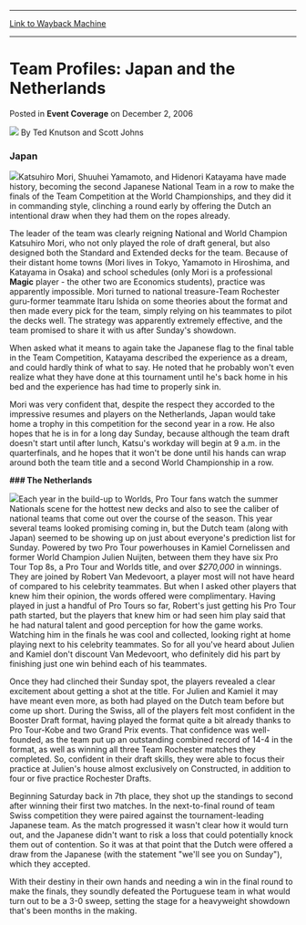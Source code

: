 
---
[Link to Wayback Machine](https://web.archive.org/web/20200805223847/https://magic.wizards.com/en/articles/archive/event-coverage/team-profiles-japan-and-netherlands-2006-12-02)

[_metadata_:author]:- "Ted Knutson and Scott Johns"
[_metadata_:description]:- "Japan Katsuhiro Mori, Shuuhei Yamamoto, and Hidenori Katayama have made history, becoming the second Japanese National Team in a row to make the finals of the Team Competition at the World Championships, and they did it in commanding style, clinching a round early by offering the Dutch an intentional draw when they had them on the ropes already."
[_metadata_:generator]:- "Drupal 7 (http://drupal.org)"
[_metadata_:node]:- "590366"
[_metadata_:publish_date]:- "2006-12-02"
[_metadata_:source]:- "div-main-content"
[_metadata_:title]:- "Team Profiles: Japan and the Netherlands"
[_metadata_:wayback_capture_timestamp]:- "2020-08-05 22:38:47"
[_metadata_:wayback_raw_url]:- "https://web.archive.org/web/20200805223847id_/https://magic.wizards.com/en/articles/archive/event-coverage/team-profiles-japan-and-netherlands-2006-12-02"
[_metadata_:wayback_url]:- "https://magic.wizards.com/en/articles/archive/event-coverage/team-profiles-japan-and-netherlands-2006-12-02"
---


Team Profiles: Japan and the Netherlands
========================================



 Posted in **Event Coverage**
 on December 2, 2006 






![](https://media.magic.wizards.com/styles/auth_small/public/generic-avatar-150_219.png)
By Ted Knutson and Scott Johns











### Japan


![](https://media.magic.wizards.com/image_legacy_migration/sideboard/images/worlds06/top2_japan.jpg)Katsuhiro Mori, Shuuhei Yamamoto, and Hidenori Katayama have made history, becoming the second Japanese National Team in a row to make the finals of the Team Competition at the World Championships, and they did it in commanding style, clinching a round early by offering the Dutch an intentional draw when they had them on the ropes already. 


The leader of the team was clearly reigning National and World Champion Katsuhiro Mori, who not only played the role of draft general, but also designed both the Standard and Extended decks for the team. Because of their distant home towns (Mori lives in Tokyo, Yamamoto in Hiroshima, and Katayama in Osaka) and school schedules (only Mori is a professional **Magic** player - the other two are Economics students), practice was apparently impossible. Mori turned to national treasure-Team Rochester guru-former teammate Itaru Ishida on some theories about the format and then made every pick for the team, simply relying on his teammates to pilot the decks well. The strategy was apparently extremely effective, and the team promised to share it with us after Sunday's showdown.


When asked what it means to again take the Japanese flag to the final table in the Team Competition, Katayama described the experience as a dream, and could hardly think of what to say. He noted that he probably won't even realize what they have done at this tournament until he's back home in his bed and the experience has had time to properly sink in. 


Mori was very confident that, despite the respect they accorded to the impressive resumes and players on the Netherlands, Japan would take home a trophy in this competition for the second year in a row. He also hopes that he is in for a long day Sunday, because although the team draft doesn't start until after lunch, Katsu's workday will begin at 9 a.m. in the quarterfinals, and he hopes that it won't be done until his hands can wrap around both the team title and a second World Championship in a row. 


**###  The Netherlands**


![](https://media.magic.wizards.com/image_legacy_migration/sideboard/images/worlds06/top2_netherlands.jpg)Each year in the build-up to Worlds, Pro Tour fans watch the summer Nationals scene for the hottest new decks and also to see the caliber of national teams that come out over the course of the season. This year several teams looked promising coming in, but the Dutch team (along with Japan) seemed to be showing up on just about everyone's prediction list for Sunday. Powered by two Pro Tour powerhouses in Kamiel Cornelissen and former World Champion Julien Nuijten, between them they have six Pro Tour Top 8s, a Pro Tour and Worlds title, and over *$270,000* in winnings. They are joined by Robert Van Medevoort, a player most will not have heard of compared to his celebrity teammates. But when I asked other players that knew him their opinion, the words offered were complimentary. Having played in just a handful of Pro Tours so far, Robert's just getting his Pro Tour path started, but the players that knew him or had seen him play said that he had natural talent and good perception for how the game works. Watching him in the finals he was cool and collected, looking right at home playing next to his celebrity teammates. So for all you've heard about Julien and Kamiel don't discount Van Medevoort, who definitely did his part by finishing just one win behind each of his teammates. 


Once they had clinched their Sunday spot, the players revealed a clear excitement about getting a shot at the title. For Julien and Kamiel it may have meant even more, as both had played on the Dutch team before but come up short. During the Swiss, all of the players felt most confident in the Booster Draft format, having played the format quite a bit already thanks to Pro Tour-Kobe and two Grand Prix events. That confidence was well-founded, as the team put up an outstanding combined record of 14-4 in the format, as well as winning all three Team Rochester matches they completed. So, confident in their draft skills, they were able to focus their practice at Julien's house almost exclusively on Constructed, in addition to four or five practice Rochester Drafts. 


Beginning Saturday back in 7th place, they shot up the standings to second after winning their first two matches. In the next-to-final round of team Swiss competition they were paired against the tournament-leading Japanese team. As the match progressed it wasn't clear how it would turn out, and the Japanese didn't want to risk a loss that could potentially knock them out of contention. So it was at that point that the Dutch were offered a draw from the Japanese (with the statement "we'll see you on Sunday"), which they accepted. 


With their destiny in their own hands and needing a win in the final round to make the finals, they soundly defeated the Portuguese team in what would turn out to be a 3-0 sweep, setting the stage for a heavyweight showdown that's been months in the making. 







